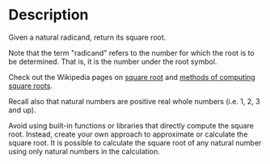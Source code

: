 # Description

Given a natural radicand, return its square root.

Note that the term "radicand" refers to the number for which the root is to be determined.
That is, it is the number under the root symbol.

Check out the Wikipedia pages on [square root][square-root] and [methods of computing square roots][computing-square-roots].

Recall also that natural numbers are positive real whole numbers (i.e. 1, 2, 3 and up).

Avoid using built-in functions or libraries that directly compute the square root.
Instead, create your own approach to approximate or calculate the square root.
It is possible to calculate the square root of any natural number using only natural numbers in the calculation.

[square-root]: https://en.wikipedia.org/wiki/Square_root
[computing-square-roots]: https://en.wikipedia.org/wiki/Methods_of_computing_square_roots
